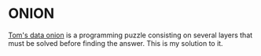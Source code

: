# ONION
[Tom's data onion](https://www.tomdalling.com/toms-data-onion/) is a programming puzzle consisting on several layers that must be solved before finding the answer.
This is my solution to it.
